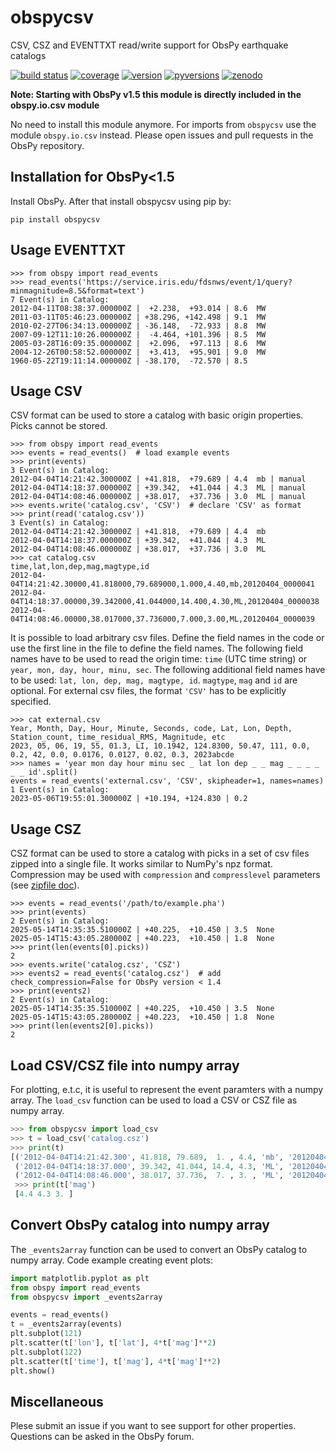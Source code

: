 # obspycsv

CSV, CSZ and EVENTTXT read/write support for ObsPy earthquake catalogs

[![build status](https://github.com/trichter/obspycsv/workflows/tests/badge.svg)](https://github.com/trichter/obspycsv/actions)
[![coverage](https://codecov.io/gh/trichter/obspycsv/branch/master/graph/badge.svg)](https://codecov.io/gh/trichter/obspycsv)
[![version](https://img.shields.io/pypi/v/obspycsv.svg)](https://pypi.python.org/pypi/obspycsv)
[![pyversions](https://img.shields.io/pypi/pyversions/obspycsv.svg)](https://python.org)
[![zenodo](https://zenodo.org/badge/DOI/10.5281/zenodo.7225902.svg)](https://doi.org/10.5281/zenodo.7225902)

**Note: Starting with ObsPy v1.5 this module is directly included in the obspy.io.csv module**

No need to install this module anymore. For imports from `obspycsv` use the module `obspy.io.csv` instead.
Please open issues and pull requests in the ObsPy repository.


## Installation for ObsPy<1.5

Install ObsPy. After that install obspycsv using pip by:

    pip install obspycsv


## Usage EVENTTXT

```
>>> from obspy import read_events
>>> read_events('https://service.iris.edu/fdsnws/event/1/query?minmagnitude=8.5&format=text')
7 Event(s) in Catalog:
2012-04-11T08:38:37.000000Z |  +2.238,  +93.014 | 8.6  MW
2011-03-11T05:46:23.000000Z | +38.296, +142.498 | 9.1  MW
2010-02-27T06:34:13.000000Z | -36.148,  -72.933 | 8.8  MW
2007-09-12T11:10:26.000000Z |  -4.464, +101.396 | 8.5  MW
2005-03-28T16:09:35.000000Z |  +2.096,  +97.113 | 8.6  MW
2004-12-26T00:58:52.000000Z |  +3.413,  +95.901 | 9.0  MW
1960-05-22T19:11:14.000000Z | -38.170,  -72.570 | 8.5
```

## Usage CSV

CSV format can be used to store a catalog with basic origin properties. Picks cannot be stored.

```
>>> from obspy import read_events
>>> events = read_events()  # load example events
>>> print(events)
3 Event(s) in Catalog:
2012-04-04T14:21:42.300000Z | +41.818,  +79.689 | 4.4  mb | manual
2012-04-04T14:18:37.000000Z | +39.342,  +41.044 | 4.3  ML | manual
2012-04-04T14:08:46.000000Z | +38.017,  +37.736 | 3.0  ML | manual
>>> events.write('catalog.csv', 'CSV')  # declare 'CSV' as format
>>> print(read('catalog.csv'))
3 Event(s) in Catalog:
2012-04-04T14:21:42.300000Z | +41.818,  +79.689 | 4.4  mb
2012-04-04T14:18:37.000000Z | +39.342,  +41.044 | 4.3  ML
2012-04-04T14:08:46.000000Z | +38.017,  +37.736 | 3.0  ML
>>> cat catalog.csv
time,lat,lon,dep,mag,magtype,id
2012-04-04T14:21:42.30000,41.818000,79.689000,1.000,4.40,mb,20120404_0000041
2012-04-04T14:18:37.00000,39.342000,41.044000,14.400,4.30,ML,20120404_0000038
2012-04-04T14:08:46.00000,38.017000,37.736000,7.000,3.00,ML,20120404_0000039
```

It is possible to load arbitrary csv files. Define the field names in the code or use the first line in the file to define the field names.
The following field names have to be used to read the origin time: `time` (UTC time string) or `year, mon, day, hour, minu, sec`.
The following additional field names have to be used: `lat, lon, dep, mag, magtype, id`. `magtype`, `mag` and `id` are optional.
For external csv files, the format `'CSV'` has to be explicitly specified.

```
>>> cat external.csv
Year, Month, Day, Hour, Minute, Seconds, code, Lat, Lon, Depth, Station_count, time_residual_RMS, Magnitude, etc
2023, 05, 06, 19, 55, 01.3, LI, 10.1942, 124.8300, 50.47, 111, 0.0, 0.2, 42, 0.0, 0.0176, 0.0127, 0.02, 0.3, 2023abcde
>>> names = 'year mon day hour minu sec _ lat lon dep _ _ mag _ _ _ _ _ _ id'.split()
events = read_events('external.csv', 'CSV', skipheader=1, names=names)
1 Event(s) in Catalog:
2023-05-06T19:55:01.300000Z | +10.194, +124.830 | 0.2
```

## Usage CSZ

CSZ format can be used to store a catalog with picks in a set of csv files zipped into a single file.
It works similar to NumPy's npz format.
Compression may be used with `compression` and `compresslevel` parameters
(see [zipfile doc](https://docs.python.org/library/zipfile.html#zipfile.ZipFile)).

```
>>> events = read_events('/path/to/example.pha')
>>> print(events)
2 Event(s) in Catalog:
2025-05-14T14:35:35.510000Z | +40.225,  +10.450 | 3.5  None
2025-05-14T15:43:05.280000Z | +40.223,  +10.450 | 1.8  None
>>> print(len(events[0].picks))
2
>>> events.write('catalog.csz', 'CSZ')
>>> events2 = read_events('catalog.csz')  # add check_compression=False for ObsPy version < 1.4
>>> print(events2)
2 Event(s) in Catalog:
2025-05-14T14:35:35.510000Z | +40.225,  +10.450 | 3.5  None
2025-05-14T15:43:05.280000Z | +40.223,  +10.450 | 1.8  None
>>> print(len(events2[0].picks))
2
```

## Load CSV/CSZ file into numpy array

For plotting, e.t.c, it is useful to represent the event paramters with a numpy
array.
The `load_csv` function can be used to load a CSV or CSZ file as numpy array.

```py
>>> from obspycsv import load_csv
>>> t = load_csv('catalog.csz')
>>> print(t)
[('2012-04-04T14:21:42.300', 41.818, 79.689,  1. , 4.4, 'mb', '20120404_0000041')
 ('2012-04-04T14:18:37.000', 39.342, 41.044, 14.4, 4.3, 'ML', '20120404_0000038')
 ('2012-04-04T14:08:46.000', 38.017, 37.736,  7. , 3. , 'ML', '20120404_0000039')]
 >>> print(t['mag')
 [4.4 4.3 3. ]
```

## Convert ObsPy catalog into numpy array

The `_events2array` function  can be used to convert an ObsPy catalog to numpy array.
Code example creating event plots:

```py
import matplotlib.pyplot as plt
from obspy import read_events
from obspycsv import _events2array

events = read_events()
t = _events2array(events)
plt.subplot(121)
plt.scatter(t['lon'], t['lat'], 4*t['mag']**2)
plt.subplot(122)
plt.scatter(t['time'], t['mag'], 4*t['mag']**2)
plt.show()
```

## Miscellaneous

Plese submit an issue if you want to see support for other properties.
Questions can be asked in the ObsPy forum.
